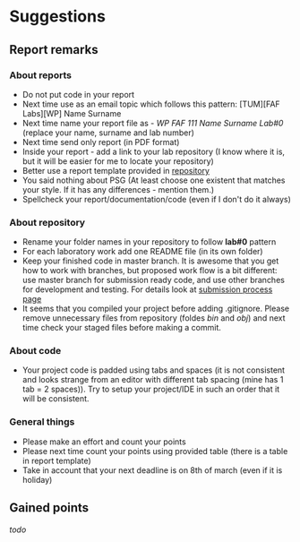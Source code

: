 # Suggestions

## Report remarks

### About reports

* Do not put code in your report
* Next time use as an email topic which follows this pattern: [TUM][FAF Labs][WP] Name Surname
* Next time name your report file as - _WP FAF 111 Name Surname Lab#0_ (replace your name, surname and lab number)
* Next time send only report (in PDF format)
* Inside your report - add a link to your lab repository (I know where it is, but it will be easier for me to locate your repository)
* Better use a report template provided in [repository](https://github.com/TUM-FAF/WP)
* You said nothing about PSG (At least choose one existent that matches your style. If it has any differences - mention them.)
* Spellcheck your report/documentation/code (even if I don't do it always)

### About repository

* Rename your folder names in your repository to follow **lab#0** pattern
* For each laboratory work add one README file (in its own folder)
* Keep your finished code in master branch. It is awesome that you get how to work with branches, but proposed work flow is a bit different: use master branch for submission ready code, and use other branches for development and testing. For details look at [submission process page](https://github.com/TUM-FAF/WP/wiki/Submission-Process)
* It seems that you compiled your project before adding .gitignore. Please remove unnecessary files from repository (foldes _bin_ and _obj_) and next time check your staged files before making a commit.

### About code

* Your project code is padded using tabs and spaces (it is not consistent and looks strange from an editor with different tab spacing (mine has 1 tab = 2 spaces)). Try to setup your project/IDE in such an order that it will be consistent.

### General things

* Please make an effort and count your points
* Please next time count your points using provided table (there is a table in report template)
* Take in account that your next deadline is on 8th of march (even if it is holiday)

## Gained points

_todo_
